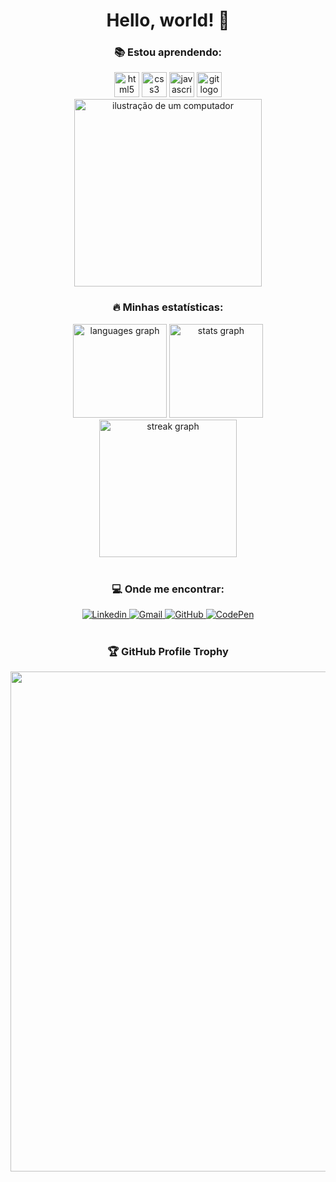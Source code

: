 <h1 align="center">Hello, world! 👋</h1>

<section align="center">
  <div align="center">
    <h3 align="center">📚 Estou aprendendo:</h3>
    <div align="center">
      <img src="https://cdn.jsdelivr.net/gh/devicons/devicon/icons/html5/html5-original.svg" height="40" width="40" alt="html5 logo"/>
      <img src="https://cdn.jsdelivr.net/gh/devicons/devicon/icons/css3/css3-original.svg" height="40" width="40" alt="css3 logo"/>
      <img src="https://cdn.jsdelivr.net/gh/devicons/devicon/icons/javascript/javascript-original.svg" height="40" width="40" alt="javascript logo"/>
      <img src="https://cdn.jsdelivr.net/gh/devicons/devicon/icons/git/git-original.svg" height="40" width="40" alt="git logo"/>
    </div>
    <img src="https://raw.githubusercontent.com/MicaelliMedeiros/micaellimedeiros/master/image/computer-illustration.png" alt="ilustração de um computador" min-width="100px" max-width="400px" width="300px" align="center">
  </div>
</section>

<h3 align="center">🔥 Minhas estatísticas:</h3>
<div align="center">
  <img src="https://github-readme-stats.vercel.app/api/top-langs?username=tonialbia&locale=en&hide_title=false&layout=compact&card_width=320&langs_count=5&theme=dark&hide_border=false&order=2" height="150" alt="languages graph"/>
  <img src="https://github-readme-stats.vercel.app/api?username=tonialbia&hide_title=false&hide_rank=false&show_icons=true&include_all_commits=true&count_private=true&disable_animations=false&theme=dark&locale=en&hide_border=false&order=1" height="150" alt="stats graph"/>
  <img src="https://streak-stats.demolab.com?user=tonialbia&locale=en&mode=daily&theme=dark&hide_border=false&border_radius=5&order=3" height="220" alt="streak graph"/>
</div>

<br>

<h3 align="center">💻 Onde me encontrar:</h3>
<div align="center">
  <a href="https://www.linkedin.com/in/silvia-tonial/">
    <img src="https://img.shields.io/badge/LinkedIn-0077B5?style=for-the-badge&logo=linkedin&logoColor=white" alt="Linkedin"/>
  </a>
  <a href="mailto:to.onialbia@gmail.com">
    <img src="https://img.shields.io/badge/Gmail-D14836?style=for-the-badge&logo=gmail&logoColor=white" alt="Gmail"/>
  </a>
  <a href="https://github.com/tonialbia">
    <img src="https://img.shields.io/badge/GitHub-100000?style=for-the-badge&logo=github&logoColor=white" alt="GitHub"/>
  </a>
  <a href="https://codepen.io/tonialbia">
    <img src="https://img.shields.io/static/v1?message=Codepen&logo=codepen&label=&color=000000&logoColor=white&labelColor=&style=for-the-badge" alt="CodePen"/>
  </a>
</div>

<br>

<h3 align="center">🏆 GitHub Profile Trophy</h3>
<p align="center">
  <a href="https://github.com/ryo-ma/github-profile-trophy" title="repositório de troféus">
    <img width="800" src="https://github-profile-trophy.vercel.app/?username=tonialbia&column=8&theme=darkhub&no-frame=true&no-bg=true"/>
  </a>
</p>


<!--
**tonialbia/tonialbia** is a ✨ _special_ ✨ repository because its `README.md` (this file) appears on your GitHub profile.

Here are some ideas to get you started:

- 🔭 I’m currently working on ...
- 🌱 I’m currently learning ...
- 👯 I’m looking to collaborate on ...
- 🤔 I’m looking for help with ...
- 💬 Ask me about ...
- 📫 How to reach me: ...
- 😄 Pronouns: ...
- ⚡ Fun fact: ...
-->
